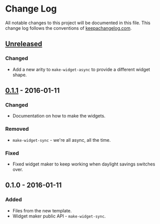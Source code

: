 # Change Log
All notable changes to this project will be documented in this file. This change log follows the conventions of [keepachangelog.com](http://keepachangelog.com/).

## [Unreleased][unreleased]
### Changed
- Add a new arity to `make-widget-async` to provide a different widget shape.

## [0.1.1] - 2016-01-11
### Changed
- Documentation on how to make the widgets.

### Removed
- `make-widget-sync` - we're all async, all the time.

### Fixed
- Fixed widget maker to keep working when daylight savings switches over.

## 0.1.0 - 2016-01-11
### Added
- Files from the new template.
- Widget maker public API - `make-widget-sync`.

[unreleased]: https://github.com/your-name/serpent-talk/compare/0.1.1...HEAD
[0.1.1]: https://github.com/your-name/serpent-talk/compare/0.1.0...0.1.1
